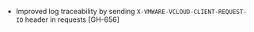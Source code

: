 * Improved log traceability by sending `X-VMWARE-VCLOUD-CLIENT-REQUEST-ID` header in requests [GH-656]